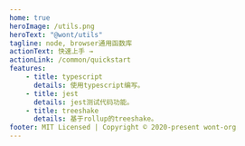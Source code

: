 ```yaml
---
home: true
heroImage: /utils.png
heroText: "@wont/utils"
tagline: node, browser通用函数库
actionText: 快速上手 →
actionLink: /common/quickstart
features:
    - title: typescript
      details: 使用typescript编写。
    - title: jest
      details: jest测试代码功能。
    - title: treeshake
      details: 基于rollup的treeshake。
footer: MIT Licensed | Copyright © 2020-present wont-org
---
```

